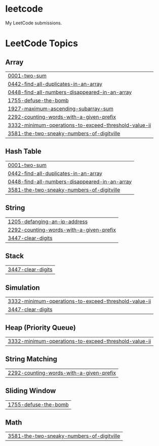 # leetcode

My LeetCode submissions. 


<!---LeetCode Topics Start-->
# LeetCode Topics
## Array
|  |
| ------- |
| [0001-two-sum](https://github.com/devangsaraogi/leetcode/tree/master/0001-two-sum) |
| [0442-find-all-duplicates-in-an-array](https://github.com/devangsaraogi/leetcode/tree/master/0442-find-all-duplicates-in-an-array) |
| [0448-find-all-numbers-disappeared-in-an-array](https://github.com/devangsaraogi/leetcode/tree/master/0448-find-all-numbers-disappeared-in-an-array) |
| [1755-defuse-the-bomb](https://github.com/devangsaraogi/leetcode/tree/master/1755-defuse-the-bomb) |
| [1927-maximum-ascending-subarray-sum](https://github.com/devangsaraogi/leetcode/tree/master/1927-maximum-ascending-subarray-sum) |
| [2292-counting-words-with-a-given-prefix](https://github.com/devangsaraogi/leetcode/tree/master/2292-counting-words-with-a-given-prefix) |
| [3332-minimum-operations-to-exceed-threshold-value-ii](https://github.com/devangsaraogi/leetcode/tree/master/3332-minimum-operations-to-exceed-threshold-value-ii) |
| [3581-the-two-sneaky-numbers-of-digitville](https://github.com/devangsaraogi/leetcode/tree/master/3581-the-two-sneaky-numbers-of-digitville) |
## Hash Table
|  |
| ------- |
| [0001-two-sum](https://github.com/devangsaraogi/leetcode/tree/master/0001-two-sum) |
| [0442-find-all-duplicates-in-an-array](https://github.com/devangsaraogi/leetcode/tree/master/0442-find-all-duplicates-in-an-array) |
| [0448-find-all-numbers-disappeared-in-an-array](https://github.com/devangsaraogi/leetcode/tree/master/0448-find-all-numbers-disappeared-in-an-array) |
| [3581-the-two-sneaky-numbers-of-digitville](https://github.com/devangsaraogi/leetcode/tree/master/3581-the-two-sneaky-numbers-of-digitville) |
## String
|  |
| ------- |
| [1205-defanging-an-ip-address](https://github.com/devangsaraogi/leetcode/tree/master/1205-defanging-an-ip-address) |
| [2292-counting-words-with-a-given-prefix](https://github.com/devangsaraogi/leetcode/tree/master/2292-counting-words-with-a-given-prefix) |
| [3447-clear-digits](https://github.com/devangsaraogi/leetcode/tree/master/3447-clear-digits) |
## Stack
|  |
| ------- |
| [3447-clear-digits](https://github.com/devangsaraogi/leetcode/tree/master/3447-clear-digits) |
## Simulation
|  |
| ------- |
| [3332-minimum-operations-to-exceed-threshold-value-ii](https://github.com/devangsaraogi/leetcode/tree/master/3332-minimum-operations-to-exceed-threshold-value-ii) |
| [3447-clear-digits](https://github.com/devangsaraogi/leetcode/tree/master/3447-clear-digits) |
## Heap (Priority Queue)
|  |
| ------- |
| [3332-minimum-operations-to-exceed-threshold-value-ii](https://github.com/devangsaraogi/leetcode/tree/master/3332-minimum-operations-to-exceed-threshold-value-ii) |
## String Matching
|  |
| ------- |
| [2292-counting-words-with-a-given-prefix](https://github.com/devangsaraogi/leetcode/tree/master/2292-counting-words-with-a-given-prefix) |
## Sliding Window
|  |
| ------- |
| [1755-defuse-the-bomb](https://github.com/devangsaraogi/leetcode/tree/master/1755-defuse-the-bomb) |
## Math
|  |
| ------- |
| [3581-the-two-sneaky-numbers-of-digitville](https://github.com/devangsaraogi/leetcode/tree/master/3581-the-two-sneaky-numbers-of-digitville) |
<!---LeetCode Topics End-->